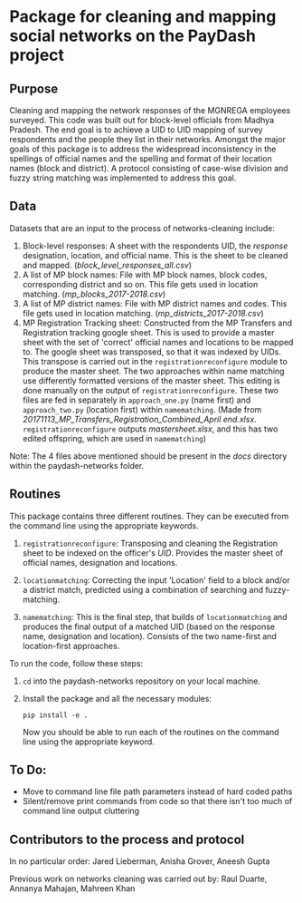 # Package for cleaning and mapping social networks on the PayDash project

## Purpose

Cleaning and mapping the network responses of the MGNREGA employees surveyed. This code was built out for block-level officials from Madhya Pradesh. The end goal is to achieve a UID to UID mapping of survey respondents and the people they list in their networks. Amongst the major goals of this package is to address the widespread inconsistency in the spellings of official names and the spelling and format of their location names (block and district). A protocol consisting of case-wise division and fuzzy string matching was implemented to address this goal.

## Data

Datasets that are an input to the process of networks-cleaning include:

1. Block-level responses: A sheet with the respondents UID, the *response* designation, location, and official name. This is the sheet to be cleaned and mapped. (*block_level_responses_all.csv*)
1. A list of MP block names: File with MP block names, block codes, corresponding district and so on. This file gets used in location matching. (*mp_blocks_2017-2018.csv*)
1. A list of MP district names: File with MP district names and codes. This file gets used in location matching. (*mp_districts_2017-2018.csv*)
1. MP Registration Tracking sheet: Constructed from the MP Transfers and Registration tracking google sheet. This is used to provide a master sheet with the set of 'correct' official names and locations to be mapped to. The google sheet was transposed, so that it was indexed by UIDs. This transpose is carried out in the `registrationreconfigure` module to produce the master sheet. The two approaches within name matching use differently formatted versions of the master sheet. This editing is done manually on the output of `registrationreconfigure`. These two files are fed in separately in `approach_one.py` (name first) and `approach_two.py` (location first) within `namematching`. (Made from *20171113_MP_Transfers_Registration_Combined_April end.xlsx*. `registrationreconfigure` outputs *mastersheet.xlsx*, and this has two edited offspring, which are used in `namematching`)

Note: The 4 files above mentioned should be present in the *docs* directory within the paydash-networks folder.

## Routines

This package contains three different routines. They can be executed from the command line using the appropriate keywords.

1. `registrationreconfigure`: Transposing and cleaning the Registration sheet to be indexed on the officer's *UID*. Provides the master sheet of official names, designation and locations.

2. `locationmatching`: Correcting the input 'Location' field to a block and/or a district match, predicted using a combination of searching and fuzzy-matching.

3. `namematching`: This is the final step, that builds of `locationmatching` and produces the final output of a matched UID (based on the response name, designation and location). Consists of the two name-first and location-first approaches.

To run the code, follow these steps:

1. `cd` into the paydash-networks repository on your local machine.
2. Install the package and all the necessary modules:

   `pip install -e .`

   Now you should be able to run each of the routines on the command line using the appropriate keyword.

## To Do:

* Move to command line file path parameters instead of hard coded paths
* Silent/remove print commands from code so that there isn't too much of command line output cluttering

## Contributors to the process and protocol

In no particular order:
Jared Lieberman, Anisha Grover, Aneesh Gupta

Previous work on networks cleaning was carried out by:
Raul Duarte, Annanya Mahajan, Mahreen Khan
